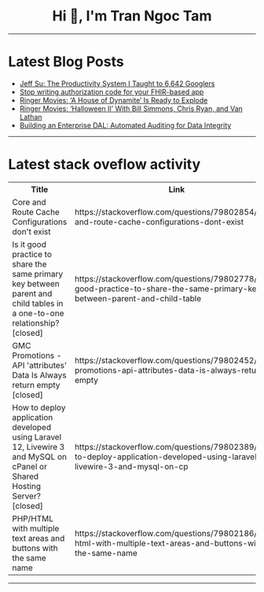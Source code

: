 <h1 align="center">Hi 👋, I'm Tran Ngoc Tam</h1>

---

# Latest Blog Posts 
<!-- BLOG-POST-LIST:START -->
- [Jeff Su: The Productivity System I Taught to 6,642 Googlers](https://dev.to/future_ai/jeff-su-the-productivity-system-i-taught-to-6642-googlers-4pli)
- [Stop writing authorization code for your FHIR-based app](https://dev.to/health_samurai/stop-writing-authorization-code-for-your-fhir-based-app-3flo)
- [Ringer Movies: ‘A House of Dynamite’ Is Ready to Explode](https://dev.to/popcorn_movies/ringer-movies-a-house-of-dynamite-is-ready-to-explode-6ca)
- [Ringer Movies: ‘Halloween II’ With Bill Simmons, Chris Ryan, and Van Lathan](https://dev.to/popcorn_movies/ringer-movies-halloween-ii-with-bill-simmons-chris-ryan-and-van-lathan-4i72)
- [Building an Enterprise DAL: Automated Auditing for Data Integrity](https://dev.to/gigaherz/building-an-enterprise-dal-automated-auditing-for-data-integrity-1oj9)
<!-- BLOG-POST-LIST:END -->

---

# Latest stack oveflow activity
<table>
  <tr><th>Title</th><th>Link</th></tr>
  <!-- STACKOVERFLOW:START --><tr><td>Core and Route Cache Configurations don&#39;t exist</td><td>https://stackoverflow.com/questions/79802854/core-and-route-cache-configurations-dont-exist</td></tr><tr><td>Is it good practice to share the same primary key between parent and child tables in a one-to-one relationship? [closed]</td><td>https://stackoverflow.com/questions/79802778/is-it-good-practice-to-share-the-same-primary-key-between-parent-and-child-table</td></tr><tr><td>GMC Promotions - API &#39;attributes&#39; Data Is Always return empty [closed]</td><td>https://stackoverflow.com/questions/79802452/gmc-promotions-api-attributes-data-is-always-return-empty</td></tr><tr><td>How to deploy application developed using Laravel 12, Livewire 3 and MySQL on cPanel or Shared Hosting Server? [closed]</td><td>https://stackoverflow.com/questions/79802389/how-to-deploy-application-developed-using-laravel-12-livewire-3-and-mysql-on-cp</td></tr><tr><td>PHP/HTML with multiple text areas and buttons with the same name</td><td>https://stackoverflow.com/questions/79802186/php-html-with-multiple-text-areas-and-buttons-with-the-same-name</td></tr><!-- STACKOVERFLOW:END -->
</table>

---


